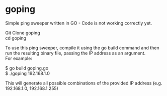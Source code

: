 # goping
Simple ping sweeper written in GO - Code is not working correctly yet.


Git Clone goping <br>
cd goping


To use this ping sweeper, compile it using the go build command and then <br>
run the resulting binary file, passing the IP address as an argument.<br> 
For example:<br>

$ go build goping.go<br>
$ ./goping 192.168.1.0

This will generate all possible combinations of the provided IP address (e.g. 192.168.1.0, 192.168.1.255)
